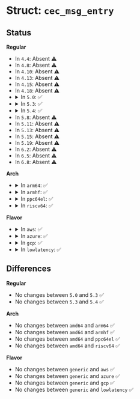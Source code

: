 # Struct: <code>cec_msg_entry</code>

## Status
<b>Regular</b>
<ul>
<li>
In <code>4.4</code>: Absent ⚠️
</li>
<li>
In <code>4.8</code>: Absent ⚠️
</li>
<li>
In <code>4.10</code>: Absent ⚠️
</li>
<li>
In <code>4.13</code>: Absent ⚠️
</li>
<li>
In <code>4.15</code>: Absent ⚠️
</li>
<li>
In <code>4.18</code>: Absent ⚠️
</li>
<li>
<details>
<summary>In <code>5.0</code>: ✅</summary>

```c
struct cec_msg_entry {
    struct list_head list;
    struct cec_msg msg;
};
```
</details>
</li>
<li>
<details>
<summary>In <code>5.3</code>: ✅</summary>

```c
struct cec_msg_entry {
    struct list_head list;
    struct cec_msg msg;
};
```
</details>
</li>
<li>
<details>
<summary>In <code>5.4</code>: ✅</summary>

```c
struct cec_msg_entry {
    struct list_head list;
    struct cec_msg msg;
};
```
</details>
</li>
<li>
In <code>5.8</code>: Absent ⚠️
</li>
<li>
In <code>5.11</code>: Absent ⚠️
</li>
<li>
In <code>5.13</code>: Absent ⚠️
</li>
<li>
In <code>5.15</code>: Absent ⚠️
</li>
<li>
In <code>5.19</code>: Absent ⚠️
</li>
<li>
In <code>6.2</code>: Absent ⚠️
</li>
<li>
In <code>6.5</code>: Absent ⚠️
</li>
<li>
In <code>6.8</code>: Absent ⚠️
</li>
</ul>
<b>Arch</b>
<ul>
<li>
<details>
<summary>In <code>arm64</code>: ✅</summary>

```c
struct cec_msg_entry {
    struct list_head list;
    struct cec_msg msg;
};
```
</details>
</li>
<li>
<details>
<summary>In <code>armhf</code>: ✅</summary>

```c
struct cec_msg_entry {
    struct list_head list;
    struct cec_msg msg;
};
```
</details>
</li>
<li>
<details>
<summary>In <code>ppc64el</code>: ✅</summary>

```c
struct cec_msg_entry {
    struct list_head list;
    struct cec_msg msg;
};
```
</details>
</li>
<li>
<details>
<summary>In <code>riscv64</code>: ✅</summary>

```c
struct cec_msg_entry {
    struct list_head list;
    struct cec_msg msg;
};
```
</details>
</li>
</ul>
<b>Flavor</b>
<ul>
<li>
<details>
<summary>In <code>aws</code>: ✅</summary>

```c
struct cec_msg_entry {
    struct list_head list;
    struct cec_msg msg;
};
```
</details>
</li>
<li>
<details>
<summary>In <code>azure</code>: ✅</summary>

```c
struct cec_msg_entry {
    struct list_head list;
    struct cec_msg msg;
};
```
</details>
</li>
<li>
<details>
<summary>In <code>gcp</code>: ✅</summary>

```c
struct cec_msg_entry {
    struct list_head list;
    struct cec_msg msg;
};
```
</details>
</li>
<li>
<details>
<summary>In <code>lowlatency</code>: ✅</summary>

```c
struct cec_msg_entry {
    struct list_head list;
    struct cec_msg msg;
};
```
</details>
</li>
</ul>

## Differences
<b>Regular</b>
<ul>
<li>
No changes between <code>5.0</code> and <code>5.3</code> ✅
</li>
<li>
No changes between <code>5.3</code> and <code>5.4</code> ✅
</li>
</ul>
<b>Arch</b>
<ul>
<li>
No changes between <code>amd64</code> and <code>arm64</code> ✅
</li>
<li>
No changes between <code>amd64</code> and <code>armhf</code> ✅
</li>
<li>
No changes between <code>amd64</code> and <code>ppc64el</code> ✅
</li>
<li>
No changes between <code>amd64</code> and <code>riscv64</code> ✅
</li>
</ul>
<b>Flavor</b>
<ul>
<li>
No changes between <code>generic</code> and <code>aws</code> ✅
</li>
<li>
No changes between <code>generic</code> and <code>azure</code> ✅
</li>
<li>
No changes between <code>generic</code> and <code>gcp</code> ✅
</li>
<li>
No changes between <code>generic</code> and <code>lowlatency</code> ✅
</li>
</ul>
